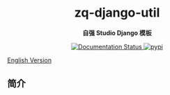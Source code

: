 <div align="center">

# zq-django-util
**自强 Studio Django 模板**

<!-- markdownlint-disable-next-line MD036 -->
</div>

<p align="center">
  <a href="https://zq-django-util.readthedocs.io/en/latest/?badge=latest">
    <img src="https://readthedocs.org/projects/zq-django-template/badge/?version=latest" alt="Documentation Status" >
  </a>
  <a href="https://pypi.org/project/zq-django-template/">
    <img src="https://img.shields.io/pypi/v/zq-django-template" alt="pypi">
  </a>
</p>
<!-- markdownlint-enable MD033 -->

[English Version](README_EN.md)

## 简介
